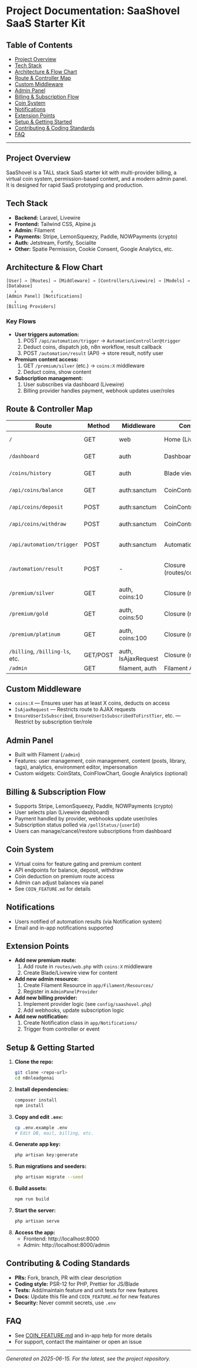 # Project Documentation: SaaShovel SaaS Starter Kit

## Table of Contents
- [Project Overview](#project-overview)
- [Tech Stack](#tech-stack)
- [Architecture & Flow Chart](#architecture--flow-chart)
- [Route & Controller Map](#route--controller-map)
- [Custom Middleware](#custom-middleware)
- [Admin Panel](#admin-panel)
- [Billing & Subscription Flow](#billing--subscription-flow)
- [Coin System](#coin-system)
- [Notifications](#notifications)
- [Extension Points](#extension-points)
- [Setup & Getting Started](#setup--getting-started)
- [Contributing & Coding Standards](#contributing--coding-standards)
- [FAQ](#faq)

---

## Project Overview
SaaShovel is a TALL stack SaaS starter kit with multi-provider billing, a virtual coin system, permission-based content, and a modern admin panel. It is designed for rapid SaaS prototyping and production.

## Tech Stack
- **Backend:** Laravel, Livewire
- **Frontend:** Tailwind CSS, Alpine.js
- **Admin:** Filament
- **Payments:** Stripe, LemonSqueezy, Paddle, NOWPayments (crypto)
- **Auth:** Jetstream, Fortify, Socialite
- **Other:** Spatie Permission, Cookie Consent, Google Analytics, etc.

## Architecture & Flow Chart
```
[User] → [Routes] → [Middleware] → [Controllers/Livewire] → [Models] → [Database]
   ↓             ↓
[Admin Panel] [Notifications]
   ↓
[Billing Providers]
```

### Key Flows
- **User triggers automation:**
  1. POST `/api/automation/trigger` → `AutomationController@trigger`
  2. Deduct coins, dispatch job, n8n workflow, result callback
  3. POST `/automation/result` (API) → store result, notify user
- **Premium content access:**
  1. GET `/premium/silver` (etc.) → `coins:X` middleware
  2. Deduct coins, show content
- **Subscription management:**
  1. User subscribes via dashboard (Livewire)
  2. Billing provider handles payment, webhook updates user/roles

## Route & Controller Map
| Route                        | Method | Middleware                | Controller/Handler                | Purpose                       |
|------------------------------|--------|---------------------------|-----------------------------------|-------------------------------|
| `/`                          | GET    | web                       | Home (Livewire)                   | Landing/Home page             |
| `/dashboard`                 | GET    | auth                      | Dashboard (Livewire)              | User dashboard                |
| `/coins/history`             | GET    | auth                      | Blade view                        | Coin history page             |
| `/api/coins/balance`         | GET    | auth:sanctum              | CoinController@balance            | Get coin balance (API)        |
| `/api/coins/deposit`         | POST   | auth:sanctum              | CoinController@deposit            | Deposit coins (API)           |
| `/api/coins/withdraw`        | POST   | auth:sanctum              | CoinController@withdraw           | Withdraw coins (API)          |
| `/api/automation/trigger`    | POST   | auth:sanctum              | AutomationController@trigger      | Trigger automation (API)      |
| `/automation/result`         | POST   | -                         | Closure (routes/coin_result_api)  | Receive automation result      |
| `/premium/silver`            | GET    | auth, coins:10            | Closure (routes/web.php)          | Silver premium content         |
| `/premium/gold`              | GET    | auth, coins:50            | Closure (routes/web.php)          | Gold premium content           |
| `/premium/platinum`          | GET    | auth, coins:100           | Closure (routes/web.php)          | Platinum premium content       |
| `/billing`, `/billing-ls`, etc.| GET/POST| auth, IsAjaxRequest      | Closure (routes/web.php)          | Billing portals                |
| `/admin`                     | GET    | filament, auth            | Filament AdminPanelProvider       | Admin panel                    |

## Custom Middleware
- `coins:X` — Ensures user has at least X coins, deducts on access
- `IsAjaxRequest` — Restricts route to AJAX requests
- `EnsureUserIsSubscribed`, `EnsureUserIsSubscribedToFirstTier`, etc. — Restrict by subscription tier/role

## Admin Panel
- Built with Filament (`/admin`)
- Features: user management, coin management, content (posts, library, tags), analytics, environment editor, impersonation
- Custom widgets: CoinStats, CoinFlowChart, Google Analytics (optional)

## Billing & Subscription Flow
- Supports Stripe, LemonSqueezy, Paddle, NOWPayments (crypto)
- User selects plan (Livewire dashboard)
- Payment handled by provider, webhooks update user/roles
- Subscription status polled via `/pollStatus/{userId}`
- Users can manage/cancel/restore subscriptions from dashboard

## Coin System
- Virtual coins for feature gating and premium content
- API endpoints for balance, deposit, withdraw
- Coin deduction on premium route access
- Admin can adjust balances via panel
- See `COIN_FEATURE.md` for details

## Notifications
- Users notified of automation results (via Notification system)
- Email and in-app notifications supported

## Extension Points
- **Add new premium route:**
  1. Add route in `routes/web.php` with `coins:X` middleware
  2. Create Blade/Livewire view for content
- **Add new admin resource:**
  1. Create Filament Resource in `app/Filament/Resources/`
  2. Register in `AdminPanelProvider`
- **Add new billing provider:**
  1. Implement provider logic (see `config/saashovel.php`)
  2. Add webhooks, update subscription logic
- **Add new notification:**
  1. Create Notification class in `app/Notifications/`
  2. Trigger from controller or event

## Setup & Getting Started
1. **Clone the repo:**
   ```zsh
   git clone <repo-url>
   cd n8nleadgenai
   ```
2. **Install dependencies:**
   ```zsh
   composer install
   npm install
   ```
3. **Copy and edit `.env`:**
   ```zsh
   cp .env.example .env
   # Edit DB, mail, billing, etc.
   ```
4. **Generate app key:**
   ```zsh
   php artisan key:generate
   ```
5. **Run migrations and seeders:**
   ```zsh
   php artisan migrate --seed
   ```
6. **Build assets:**
   ```zsh
   npm run build
   ```
7. **Start the server:**
   ```zsh
   php artisan serve
   ```
8. **Access the app:**
   - Frontend: http://localhost:8000
   - Admin: http://localhost:8000/admin

## Contributing & Coding Standards
- **PRs:** Fork, branch, PR with clear description
- **Coding style:** PSR-12 for PHP, Prettier for JS/Blade
- **Tests:** Add/maintain feature and unit tests for new features
- **Docs:** Update this file and `COIN_FEATURE.md` for new features
- **Security:** Never commit secrets, use `.env`

## FAQ
- See [COIN_FEATURE.md](COIN_FEATURE.md) and in-app help for more details
- For support, contact the maintainer or open an issue

---

*Generated on 2025-06-15. For the latest, see the project repository.*
